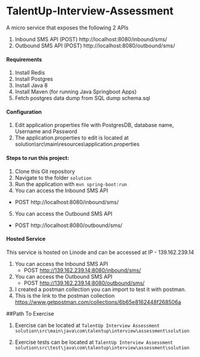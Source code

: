 # TalentUp-Interview-Assessment
 A micro service that exposes the following 2 APIs
 1. Inbound SMS API (POST) http://localhost:8080/inbound/sms/
 2. Outbound SMS API (POST) http://localhost:8080/outbound/sms/
   
 #### Requirements
 1. Install Redis
 2. Install Postgres
 3. Install Java 8
 4. Install Maven (for running Java Springboot Apps)
 5. Fetch postgres data dump from ​SQL dump schema.sql
 
 #### Configuration
  1. Edit application properties file with PostgresDB, database name, Username and Password
  2. The application.properties to edit is located at solution\src\main\resources\application.properties
 
 #### Steps to run this project:
 1. Clone this Git repository
 2. Navigate to the folder `solution`
 3. Run the application with `mvn spring-boot:run`
 4. You can access the Inbound SMS API
   - POST http://localhost:8080/inbound/sms/
 5. You can access the Outbound SMS API
   - POST http://localhost:8080/outbound/sms/
 
 ####  Hosted Service
 This service is hosted on Linode and can be accessed at IP - 139.162.239.14
 1. You can access the Inbound SMS API
    - POST http://139.162.239.14:8080/inbound/sms/
 2. You can access the Outbound SMS API
    - POST http://139.162.239.14:8080/outbound/sms/
 3. I created a postman collection you can import to test it with postman. 
 4. This is the link to the postman collection https://www.getpostman.com/collections/6b65e8162448f268506a
 
 ##Path To Exercise
 1. Exercise can be located at `TalentUp Interview Assessment solution\src\main\java\com\talentup\interview\assessment\solution`
 
 2. Exercise tests can be located at `TalentUp Interview Assessment solution\src\test\java\com\talentup\interview\assessment\solution`


